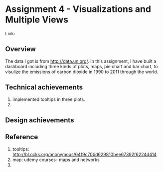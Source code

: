 Assignment 4 - Visualizations and Multiple Views  
===


Link: 



Overview
---

The data I got is from http://data.un.org/. In this assignment, I have built a dashboard including three kinds of plots, maps, pie chart and bar chart, to visulize the emissions of carbon dioxide in 1990 to 2011 through the world. 


Technical achievements
---
1. implemented tooltips in three plots.
2. 

Design achievements
---



Reference 
---

1. tooltips: http://bl.ocks.org/anonymous/64f9c70bd629810bee67392f6224d414
2. map: udemy courses- maps and networks
3. 



